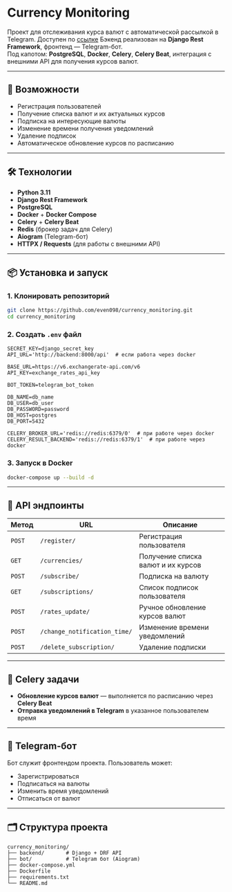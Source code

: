 # Currency Monitoring

Проект для отслеживания курса валют с автоматической рассылкой в Telegram. Доступен по [ссылке](https://t.me/exchange_rates_notifications_bot)
Бэкенд реализован на **Django Rest Framework**, фронтенд — Telegram-бот.  
Под капотом: **PostgreSQL**, **Docker**, **Celery**, **Celery Beat**, интеграция с внешними API для получения курсов валют.

---

## 🚀 Возможности
- Регистрация пользователей
- Получение списка валют и их актуальных курсов
- Подписка на интересующие валюты
- Изменение времени получения уведомлений
- Удаление подписок
- Автоматическое обновление курсов по расписанию

---

## 🛠 Технологии
- **Python 3.11**
- **Django Rest Framework**
- **PostgreSQL**
- **Docker** + **Docker Compose**
- **Celery** + **Celery Beat**
- **Redis** (брокер задач для Celery)
- **Aiogram** (Telegram-бот)
- **HTTPX / Requests** (для работы с внешними API)

---

## 📦 Установка и запуск

### 1. Клонировать репозиторий
```bash
git clone https://github.com/even098/currency_monitoring.git
cd currency_monitoring
```

### 2. Создать `.env` файл
```env
SECRET_KEY=django_secret_key
API_URL='http://backend:8000/api'  # если работа через docker

BASE_URL=https://v6.exchangerate-api.com/v6
API_KEY=exchange_rates_api_key

BOT_TOKEN=telegram_bot_token

DB_NAME=db_name
DB_USER=db_user
DB_PASSWORD=password
DB_HOST=postgres
DB_PORT=5432

CELERY_BROKER_URL='redis://redis:6379/0'  # при работе через docker
CELERY_RESULT_BACKEND='redis://redis:6379/1'  # при работе через docker
```

### 3. Запуск в Docker
```bash
docker-compose up --build -d
```

---

## 🔌 API эндпоинты

| Метод | URL | Описание |
|-------|-----|----------|
| `POST` | `/register/` | Регистрация пользователя |
| `GET`  | `/currencies/` | Получение списка валют и их курсов |
| `POST` | `/subscribe/` | Подписка на валюту |
| `GET`  | `/subscriptions/` | Список подписок пользователя |
| `POST` | `/rates_update/` | Ручное обновление курсов валют |
| `POST` | `/change_notification_time/` | Изменение времени уведомлений |
| `POST` | `/delete_subscription/` | Удаление подписки |

---

## 🔄 Celery задачи
- **Обновление курсов валют** — выполняется по расписанию через **Celery Beat**
- **Отправка уведомлений в Telegram** в указанное пользователем время

---

## 🤖 Telegram-бот
Бот служит фронтендом проекта. Пользователь может:
- Зарегистрироваться
- Подписаться на валюты
- Изменить время уведомлений
- Отписаться от валют

---

## 🗂 Структура проекта
```
currency_monitoring/
├── backend/       # Django + DRF API
├── bot/           # Telegram бот (Aiogram)
├── docker-compose.yml
├── Dockerfile
├── requirements.txt
└── README.md
```
